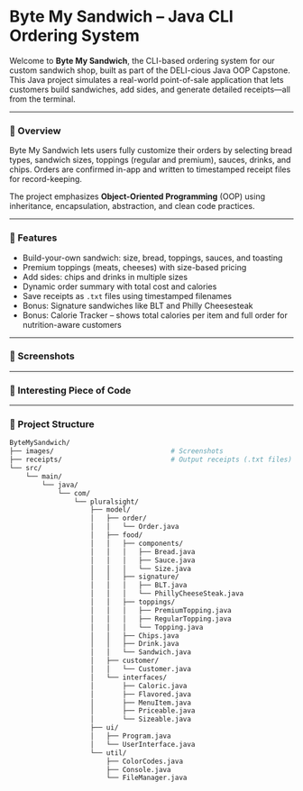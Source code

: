 # Byte My Sandwich – Java CLI Ordering System

Welcome to **Byte My Sandwich**, the CLI-based ordering system for our custom sandwich shop, built as part of the DELI-cious Java OOP Capstone. This Java project simulates a real-world point-of-sale application that lets customers build sandwiches, add sides, and generate detailed receipts—all from the terminal.

---

### 🥪 Overview

Byte My Sandwich lets users fully customize their orders by selecting bread types, sandwich sizes, toppings (regular and premium), sauces, drinks, and chips. Orders are confirmed in-app and written to timestamped receipt files for record-keeping.

The project emphasizes **Object-Oriented Programming** (OOP) using inheritance, encapsulation, abstraction, and clean code practices.

---

### 🚀 Features

- Build-your-own sandwich: size, bread, toppings, sauces, and toasting
- Premium toppings (meats, cheeses) with size-based pricing
- Add sides: chips and drinks in multiple sizes
- Dynamic order summary with total cost and calories
- Save receipts as `.txt` files using timestamped filenames
- Bonus: Signature sandwiches like BLT and Philly Cheesesteak
- Bonus: Calorie Tracker – shows total calories per item and full order for nutrition-aware customers

---

### 📸 Screenshots

---

### 🧠 Interesting Piece of Code

---

### 📁 Project Structure

```bash
ByteMySandwich/
├── images/                             # Screenshots
├── receipts/                           # Output receipts (.txt files)
└── src/
    └── main/
        └── java/
            └── com/
                └── pluralsight/
                    ├── model/
                    │   ├── order/
                    │   │   └── Order.java
                    │   ├── food/
                    │   │   ├── components/
                    │   │   │   ├── Bread.java
                    │   │   │   ├── Sauce.java
                    │   │   │   └── Size.java
                    │   │   ├── signature/
                    │   │   │   ├── BLT.java
                    │   │   │   └── PhillyCheeseSteak.java
                    │   │   ├── toppings/
                    │   │   │   ├── PremiumTopping.java
                    │   │   │   ├── RegularTopping.java
                    │   │   │   └── Topping.java
                    │   │   ├── Chips.java
                    │   │   ├── Drink.java
                    │   │   └── Sandwich.java
                    │   ├── customer/
                    │   │   └── Customer.java
                    │   └── interfaces/
                    │       ├── Caloric.java
                    │       ├── Flavored.java
                    │       ├── MenuItem.java
                    │       ├── Priceable.java
                    │       └── Sizeable.java
                    ├── ui/
                    │   ├── Program.java
                    │   └── UserInterface.java
                    └── util/
                        ├── ColorCodes.java
                        ├── Console.java
                        └── FileManager.java